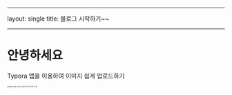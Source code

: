 ----

layout: single
title: 블로그 시작하기~~

----

# 안녕하세요

Typora 앱을 이용하여 이미지 쉽게 업로드하기



<img src="/Users/shimsomin/Documents/GitHub/sominshim.github.io/images/2021-10-29/KakaoTalk_Photo_2021-09-08-08-17-50.jpeg" alt="KakaoTalk_Photo_2021-09-08-08-17-50" style="zoom:25%;" />